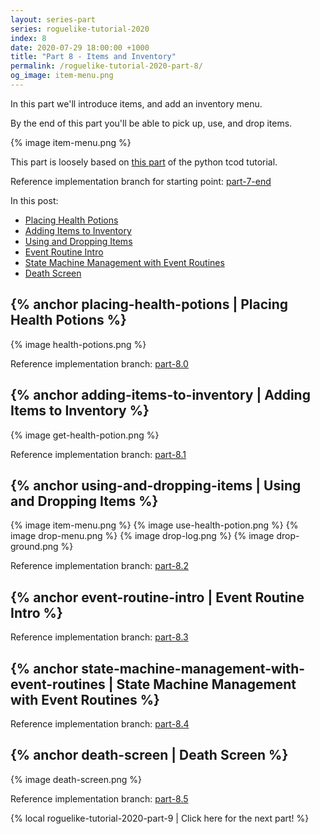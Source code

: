 ```yaml
---
layout: series-part
series: roguelike-tutorial-2020
index: 8
date: 2020-07-29 18:00:00 +1000
title: "Part 8 - Items and Inventory"
permalink: /roguelike-tutorial-2020-part-8/
og_image: item-menu.png
---
```


In this part we'll introduce items, and add an inventory menu.

By the end of this part you'll be able to pick up, use, and drop items.

{% image item-menu.png %}

<!--more-->

This part is loosely based on [this part](http://rogueliketutorials.com/tutorials/tcod/part-8/) of the
python tcod tutorial.

Reference implementation branch for starting point: [part-7-end](https://github.com/stevebob/chargrid-roguelike-tutorial-2020/tree/part-7-end)

In this post:
 - [Placing Health Potions](#placing-health-potions)
 - [Adding Items to Inventory](#adding-items-to-inventory)
 - [Using and Dropping Items](#using-and-dropping-items)
 - [Event Routine Intro](#event-routine-intro)
 - [State Machine Management with Event Routines](#state-machine-management-with-event-routines)
 - [Death Screen](#death-screen)

## {% anchor placing-health-potions | Placing Health Potions %}

{% image health-potions.png %}

Reference implementation branch: [part-8.0](https://github.com/stevebob/chargrid-roguelike-tutorial-2020/tree/part-8.0)

## {% anchor adding-items-to-inventory | Adding Items to Inventory %}

{% image get-health-potion.png %}

Reference implementation branch: [part-8.1](https://github.com/stevebob/chargrid-roguelike-tutorial-2020/tree/part-8.1)

## {% anchor using-and-dropping-items | Using and Dropping Items %}

{% image item-menu.png %}
{% image use-health-potion.png %}
{% image drop-menu.png %}
{% image drop-log.png %}
{% image drop-ground.png %}

Reference implementation branch: [part-8.2](https://github.com/stevebob/chargrid-roguelike-tutorial-2020/tree/part-8.2)

## {% anchor event-routine-intro | Event Routine Intro %}

Reference implementation branch: [part-8.3](https://github.com/stevebob/chargrid-roguelike-tutorial-2020/tree/part-8.3)

## {% anchor state-machine-management-with-event-routines | State Machine Management with Event Routines  %}

Reference implementation branch: [part-8.4](https://github.com/stevebob/chargrid-roguelike-tutorial-2020/tree/part-8.4)

## {% anchor death-screen | Death Screen %}

{% image death-screen.png %}

Reference implementation branch: [part-8.5](https://github.com/stevebob/chargrid-roguelike-tutorial-2020/tree/part-8.5)

{% local roguelike-tutorial-2020-part-9 | Click here for the next part! %}
